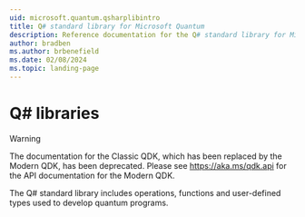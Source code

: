 ```yaml
---
uid: microsoft.quantum.qsharplibintro
title: Q# standard library for Microsoft Quantum
description: Reference documentation for the Q# standard library for Microsoft Quantum
author: bradben
ms.author: brbenefield
ms.date: 02/08/2024
ms.topic: landing-page
---
```


# Q# libraries #

> [!WARNING]
> The documentation for the Classic QDK, which has been replaced by the Modern QDK, has been deprecated. Please see <https://aka.ms/qdk.api> for the API documentation for the Modern QDK.

The Q# standard library includes operations, functions and user-defined types used to develop quantum programs. 
